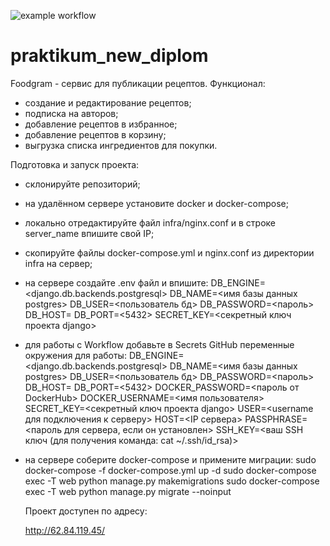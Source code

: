 ![example workflow](https://github.com/DariaDolotina/foodgram-project-react/actions/workflows/main.yml/badge.svg)
# praktikum_new_diplom
Foodgram - сервис для публикации рецептов. 
Функционал:
- создание и редактирование рецептов;
- подписка на авторов;
- добавление рецептов в избранное;
- добавление рецептов в корзину;
- выгрузка списка ингредиентов для покупки.

Подготовка и запуск проекта:

- cклонируйте репозиторий;
- на удалённом сервере установите docker и docker-compose;
- локально отредактируйте файл infra/nginx.conf и в строке server_name впишите свой IP;
- скопируйте файлы docker-compose.yml и nginx.conf из директории infra на сервер;
- на сервере создайте .env файл и впишите:
    DB_ENGINE=<django.db.backends.postgresql>
    DB_NAME=<имя базы данных postgres>
    DB_USER=<пользователь бд>
    DB_PASSWORD=<пароль>
    DB_HOST=<db>
    DB_PORT=<5432>
    SECRET_KEY=<секретный ключ проекта django>
- для работы с Workflow добавьте в Secrets GitHub переменные окружения для работы:
    DB_ENGINE=<django.db.backends.postgresql>
    DB_NAME=<имя базы данных postgres>
    DB_USER=<пользователь бд>
    DB_PASSWORD=<пароль>
    DB_HOST=<db>
    DB_PORT=<5432>
    DOCKER_PASSWORD=<пароль от DockerHub>
    DOCKER_USERNAME=<имя пользователя>
    SECRET_KEY=<секретный ключ проекта django>
    USER=<username для подключения к серверу>
    HOST=<IP сервера>
    PASSPHRASE=<пароль для сервера, если он установлен>
    SSH_KEY=<ваш SSH ключ (для получения команда: cat ~/.ssh/id_rsa)>
  
- на сервере соберите docker-compose и примените миграции:
  sudo docker-compose -f docker-compose.yml up -d
  sudo docker-compose exec -T web python manage.py makemigrations
  sudo docker-compose exec -T web python manage.py migrate --noinput
  
  Проект доступен по адресу:
  
  http://62.84.119.45/
  
  

